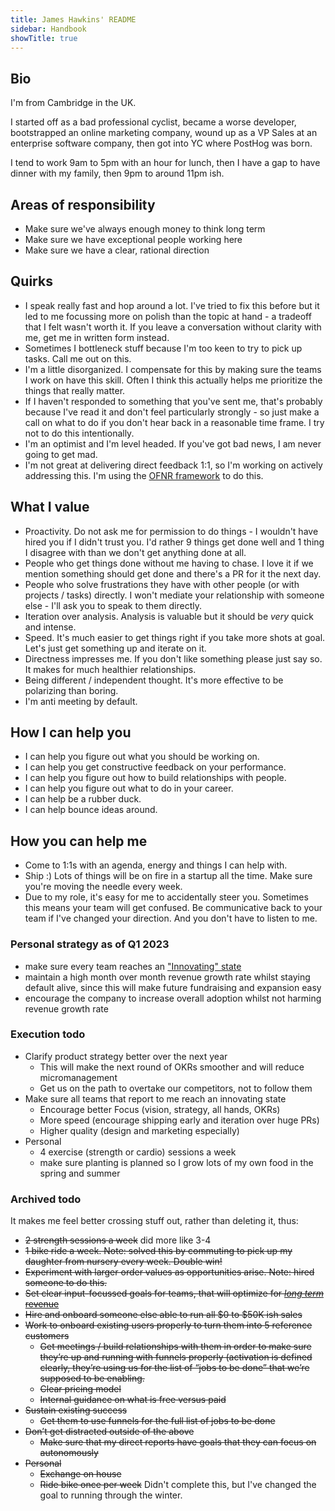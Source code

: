 ```yaml
---
title: James Hawkins' README
sidebar: Handbook
showTitle: true
---
```


## Bio

I'm from Cambridge in the UK.

I started off as a bad professional cyclist, became a worse developer, bootstrapped an online marketing company, wound up as a VP Sales at an enterprise software company, then got into YC where PostHog was born.

I tend to work 9am to 5pm with an hour for lunch, then I have a gap to have dinner with my family, then 9pm to around 11pm ish.

## Areas of responsibility

- Make sure we've always enough money to think long term
- Make sure we have exceptional people working here
- Make sure we have a clear, rational direction

## Quirks

- I speak really fast and hop around a lot. I've tried to fix this before but it led to me focussing more on polish than the topic at hand - a tradeoff that I felt wasn't worth it. If you leave a conversation without clarity with me, get me in written form instead.
- Sometimes I bottleneck stuff because I'm too keen to try to pick up tasks. Call me out on this.
- I'm a little disorganized. I compensate for this by making sure the teams I work on have this skill. Often I think this actually helps me prioritize the things that really matter.
- If I haven't responded to something that you've sent me, that's probably because I've read it and don't feel particularly strongly - so just make a call on what to do if you don't hear back in a reasonable time frame. I try not to do this intentionally.
- I'm an optimist and I'm level headed. If you've got bad news, I am never going to get mad.
- I'm not great at delivering direct feedback 1:1, so I'm working on actively addressing this. I'm using the [OFNR framework](https://danieltenner.com/2015/05/05/nonviolent-communication/) to do this.

## What I value

- Proactivity. Do not ask me for permission to do things - I wouldn't have hired you if I didn't trust you. I'd rather 9 things get done well and 1 thing I disagree with than we don't get anything done at all. 
- People who get things done without me having to chase. I love it if we mention something should get done and there's a PR for it the next day.
- People who solve frustrations they have with other people (or with projects / tasks) directly. I won't mediate your relationship with someone else - I'll ask you to speak to them directly. 
- Iteration over analysis. Analysis is valuable but it should be _very_ quick and intense.
- Speed. It's much easier to get things right if you take more shots at goal. Let's just get something up and iterate on it.
- Directness impresses me. If you don't like something please just say so. It makes for much healthier relationships.
- Being different / independent thought. It's more effective to be polarizing than boring.
- I'm anti meeting by default.

## How I can help you

- I can help you figure out what you should be working on.
- I can help you get constructive feedback on your performance.
- I can help you figure out how to build relationships with people.
- I can help you figure out what to do in your career.
- I can help be a rubber duck.
- I can help bounce ideas around.

## How you can help me

- Come to 1:1s with an agenda, energy and things I can help with.
- Ship :) Lots of things will be on fire in a startup all the time. Make sure you're moving the needle every week.
- Due to my role, it's easy for me to accidentally steer you. Sometimes this means your team will get confused. Be communicative back to your team if I've changed your direction. And you don't have to listen to me.

### Personal strategy as of Q1 2023

- make sure every team reaches an ["Innovating" state](https://danlebrero.com/2022/07/06/an-elegant-puzzle-systems-of-engineer-management-book-summary/)
- maintain a high month over month revenue growth rate whilst staying default alive, since this will make future fundraising and expansion easy
- encourage the company to increase overall adoption whilst not harming revenue growth rate

### Execution todo

- Clarify product strategy better over the next year
  - This will make the next round of OKRs smoother and will reduce micromanagement
  - Get us on the path to overtake our competitors, not to follow them
- Make sure all teams that report to me reach an innovating state
  - Encourage better Focus (vision, strategy, all hands, OKRs)
  - More speed (encourage shipping early and iteration over huge PRs)
  - Higher quality (design and marketing especially)
- Personal
  - 4 exercise (strength or cardio) sessions a week
  - make sure planting is planned so I grow lots of my own food in the spring and summer
  
### Archived todo

It makes me feel better crossing stuff out, rather than deleting it, thus:
- ~~2 strength sessions a week~~ did more like 3-4
- ~~1 bike ride a week. Note: solved this by commuting to pick up my daughter from nursery every week. Double win!~~
- ~~Experiment with larger order values as opportunities arise. Note: hired someone to do this.~~
- ~~Set clear input-focussed goals for teams, that will optimize for [_long term_ revenue](/blog/ceo-diary-1)~~
- ~~Hire and onboard someone else able to run all $0 to $50K ish sales~~
- ~~Work to onboard existing users properly to turn them into 5 reference customers~~
  - ~~Get meetings / build relationships with them in order to make sure they’re up and running with funnels properly (activation is defined clearly, they’re using us for the list of “jobs to be done” that we’re supposed to be enabling.~~
  - ~~Clear pricing model~~
  - ~~Internal guidance on what is free versus paid~~
- ~~Sustain existing success~~
  - ~~Get them to use funnels for the full list of jobs to be done~~
- ~~Don’t get distracted outside of the above~~
  - ~~Make sure that my direct reports have goals that they can focus on autonomously~~
- ~~Personal~~
  - ~~Exchange on house~~
  - ~~Ride bike once per week~~ Didn't complete this, but I've changed the goal to running through the winter.